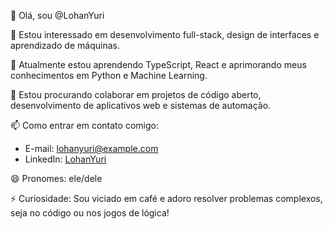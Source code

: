 👋 Olá, sou @LohanYuri

👀 Estou interessado em desenvolvimento full-stack, design de interfaces e aprendizado de máquinas.

🌱 Atualmente estou aprendendo TypeScript, React e aprimorando meus conhecimentos em Python e Machine Learning.

💞️ Estou procurando colaborar em projetos de código aberto, desenvolvimento de aplicativos web e sistemas de automação.

📫 Como entrar em contato comigo: 
- E-mail: lohanyuri@example.com
- LinkedIn: [LohanYuri](https://www.linkedin.com/in/seuperfil)

😄 Pronomes: ele/dele

⚡ Curiosidade: Sou viciado em café e adoro resolver problemas complexos, seja no código ou nos jogos de lógica!
